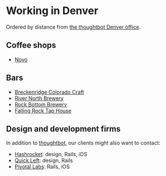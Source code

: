 # Working in Denver

Ordered by distance from
[the thoughtbot Denver office][office].

[office]: https://goo.gl/maps/3X1zk

## Coffee shops

* [Novo](http://4sq.com/15kXR7x)

## Bars

* [Breckenridge Colorado Craft](http://4sq.com/2xBWtF)
* [River North Brewery](http://4sq.com/A47jV9)
* [Rock Bottom Brewery](http://4sq.com/6NHkgD)
* [Falling Rock Tap House](http://4sq.com/5MsPQx)

## Design and development firms

In addition to [thoughtbot](http://thoughtbot.com/contact),
our clients might also want to contact:

* [Hashrocket](http://hashrocket.com): design, Rails, iOS
* [Quick Left](http://quickleft.com/): design, Rails
* [Pivotal Labs](http://pivotallabs.com/): Rails, iOS
